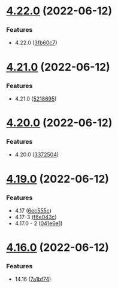 # [4.22.0](https://github.com/Hussein-Attie/APT3/compare/v4.21.0...v4.22.0) (2022-06-12)


### Features

* 4.22.0 ([3fb60c7](https://github.com/Hussein-Attie/APT3/commit/3fb60c7597448d959f39f9058fa1029d668fa96a))



# [4.21.0](https://github.com/Hussein-Attie/APT3/compare/v4.20.0...v4.21.0) (2022-06-12)


### Features

* 4.21.0 ([5218695](https://github.com/Hussein-Attie/APT3/commit/521869511d15178801c205e6fb5a726cefb42d85))



# [4.20.0](https://github.com/Hussein-Attie/APT3/compare/v4.19.0...v4.20.0) (2022-06-12)


### Features

* 4.20.0 ([3372504](https://github.com/Hussein-Attie/APT3/commit/33725048fb9399f85effab0ae0d6515c130c01a5))



# [4.19.0](https://github.com/Hussein-Attie/APT3/compare/v4.16.0...v4.19.0) (2022-06-12)


### Features

* 4.17 ([6ec555c](https://github.com/Hussein-Attie/APT3/commit/6ec555c5a2a54b86127ea89f536cdcb9989a3290))
* 4.17-3 ([f6e043c](https://github.com/Hussein-Attie/APT3/commit/f6e043c06694b34b949c7c63b7105f63be17bc97))
* 4.17.0 - 2 ([041e6e1](https://github.com/Hussein-Attie/APT3/commit/041e6e142104791d29fc6124511c5477fcc92ad2))



# [4.16.0](https://github.com/Hussein-Attie/APT3/compare/v4.15.0...v4.16.0) (2022-06-12)


### Features

* 14.16 ([7a1bf74](https://github.com/Hussein-Attie/APT3/commit/7a1bf7498a3415bc0ecfb07bc159bdfb81d22d70))



